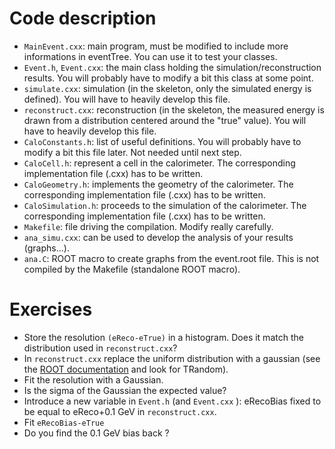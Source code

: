 # Code description

- `MainEvent.cxx`: main program, must be modified to include more informations in eventTree. You can use it to test your classes.
- `Event.h`, `Event.cxx`: the main class holding the simulation/reconstruction results. You will probably have to modify a bit this class at some point.
- `simulate.cxx`: simulation (in the skeleton, only the simulated energy is defined). You will have to heavily develop this file.
- `reconstruct.cxx`: reconstruction (in the skeleton, the measured energy is drawn from a distribution centered around the "true" value). You will have to heavily develop this file.
- `CaloConstants.h`: list of useful definitions. You will probably have to modify a bit this file later. Not needed until next step.
- `CaloCell.h`: represent a cell in the calorimeter. The corresponding implementation file (.cxx) has to be written.
- `CaloGeometry.h`: implements the geometry of the calorimeter. The corresponding implementation file (.cxx) has to be written.
- `CaloSimulation.h`: proceeds to the simulation of the calorimeter. The corresponding implementation file (.cxx) has to be written.
- `Makefile`: file driving the compilation. Modify really carefully.
- `ana_simu.cxx`: can be used to develop the analysis of your results (graphs...).
- `ana.C`: ROOT macro to create graphs from the event.root file. This is not compiled by the Makefile (standalone ROOT macro).

# Exercises

- Store the resolution `(eReco-eTrue)` in a histogram. Does it match the distribution used in `reconstruct.cxx`?
- In `reconstruct.cxx` replace the uniform distribution with a gaussian (see the [ROOT documentation](https://root.cern.ch/doc/master/index.html) and look for TRandom).
- Fit the resolution with a Gaussian.
- Is the sigma of the Gaussian the expected value? 
- Introduce a new variable in `Event.h` (and `Event.cxx` ): eRecoBias fixed to be equal to eReco+0.1 GeV in `reconstruct.cxx`.
- Fit `eRecoBias-eTrue`
- Do you find the 0.1 GeV bias back ? 